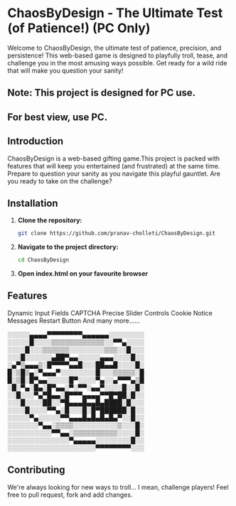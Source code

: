 # ChaosByDesign - The Ultimate Test (of Patience!) (PC Only)

Welcome to ChaosByDesign, the ultimate test of patience, precision, and persistence! This web-based game is designed to playfully troll, tease, and challenge you in the most amusing ways possible. Get ready for a wild ride that will make you question your sanity!

## **Note:** This project is designed for **PC** use.
## For best view, use PC.


## Introduction

ChaosByDesign is a web-based gifting game.This project is packed with features that will keep you entertained (and frustrated) at the same time.  Prepare to question your sanity as you navigate this playful gauntlet. Are you ready to take on the challenge?

## Installation

1.  **Clone the repository:**

    ```bash
    git clone https://github.com/pranav-cholleti/ChaosByDesign.git
    ```

2.  **Navigate to the project directory:**

    ```bash
    cd ChaosByDesign
    ```
    
3.  **Open index.html on your favourite browser**

## Features

Dynamic Input Fields
CAPTCHA
Precise Slider Controls
Cookie Notice
Messages
Restart Button
And many more......

░░░░░▄▄▄▄▀▀▀▀▀▀▀▀▄▄▄▄▄▄░░░░░░░░ 
░░░░░█░░░░▒▒▒▒▒▒▒▒▒▒▒▒░░▀▀▄░░░░ 
░░░░█░░░▒▒▒▒▒▒░░░░░░░░▒▒▒░░█░░░ 
░░░█░░░░░░▄██▀▄▄░░░░░▄▄▄░░░░█░░ 
░▄▀▒▄▄▄▒░█▀▀▀▀▄▄█░░░██▄▄█░░░░█░ 
█░▒█▒▄░▀▄▄▄▀░░░░░░░░█░░░▒▒▒▒▒░█ 
█░▒█░█▀▄▄░░░░░█▀░░░░▀▄░░▄▀▀▀▄▒█ 
░█░▀▄░█▄░█▀▄▄░▀░▀▀░▄▄▀░░░░█░░█░ 
░░█░░░▀▄▀█▄▄░█▀▀▀▄▄▄▄▀▀█▀██░█░░ 
░░░█░░░░██░░▀█▄▄▄█▄▄█▄████░█░░░ 
░░░░█░░░░▀▀▄░█░░░█░█▀██████░█░░ 
░░░░░▀▄░░░░░▀▀▄▄▄█▄█▄█▄█▄▀░░█░░ 
░░░░░░░▀▄▄░▒▒▒▒░░░░░░░░░░▒░░░█░ 
░░░░░░░░░░▀▀▄▄░▒▒▒▒▒▒▒▒▒▒░░░░█░ 
░░░░░░░░░░░░░░▀▄▄▄▄▄░░░░░░░░█░░
░░░░░░░░░░░░░░░░░░░░▀▀▀▀▀▀▀▀░░░

## Contributing

We're always looking for new ways to troll... I mean, challenge players! Feel free to pull request, fork and add changes.

